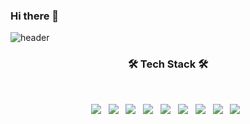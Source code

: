 ### Hi there 👋

<!--
**munsuhyeon/munsuhyeon** is a ✨ _special_ ✨ repository because its `README.md` (this file) appears on your GitHub profile.

Here are some ideas to get you started:

- 🔭 I’m currently working on ...
- 🌱 I’m currently learning ...
- 👯 I’m looking to collaborate on ...
- 🤔 I’m looking for help with ...
- 💬 Ask me about ...
- 📫 How to reach me: ...
- 😄 Pronouns: ...
- ⚡ Fun fact: ...
-->
![header](https://capsule-render.vercel.app/api?type=waving&color=gradient&height=300&section=header&text=capsule%20render&fontSize=90)

<h3 align="center"><b>🛠 Tech Stack 🛠</b></h3>
</br>
<p align="center">
<img src="https://img.shields.io/badge/HTML5-E34F26?style=flat-square&logo=HTML5&logoColor=black"/></a> &nbsp
<img src="https://img.shields.io/badge/CSS3-1572B6?style=flat-square&logo=CSS3&logoColor=black"/></a> &nbsp
<img src="https://img.shields.io/badge/JavaScript-F7DF1E?style=flat-square&logo=JavaScript&logoColor=black"/></a> &nbsp
<img src="https://img.shields.io/badge/Spring-6DB33F?style=flat-square&logo=Spring&logoColor=black"/></a> &nbsp
<img src="https://img.shields.io/badge/Spring Boot-6DB33F?style=flat-square&logo=Spring Boot&logoColor=white"/></a> &nbsp 
<img src="https://img.shields.io/badge/Oracle-F80000?style=flat-square&logo=Oracle&logoColor=black"/></a> &nbsp 
<img src="https://img.shields.io/badge/MySQL-4479A1?style=flat-square&logo=MySQL&logoColor=black"/></a> &nbsp 
<img src="https://img.shields.io/badge/Eclipse IDE-2C2255?style=flat-square&logo=Eclipse IDE&logoColor=black"/></a> &nbsp 
<img src="https://img.shields.io/badge/Apache Tomcat-F8DC75?style=flat-square&logo=Apache Tomcat%20AWS&logoColor=black"/></a> &nbsp </p>

